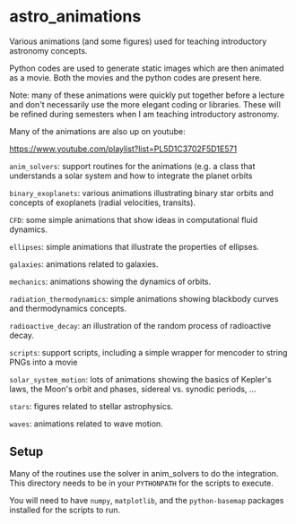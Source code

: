astro_animations
================

Various animations (and some figures) used for teaching introductory
astronomy concepts.  

Python codes are used to generate static images which are then
animated as a movie.  Both the movies and the python codes are present
here.

Note: many of these animations were quickly put together before a
lecture and don't necessarily use the more elegant coding or
libraries.  These will be refined during semesters when I am teaching
introductory astronomy.

Many of the animations are also up on youtube:

https://www.youtube.com/playlist?list=PL5D1C3702F5D1E571

`anim_solvers`: support routines for the animations (e.g. a class
that understands a solar system and how to integrate the planet
orbits

`binary_exoplanets`: various animations illustrating binary star
orbits and concepts of exoplanets (radial velocities, transits).

`CFD`: some simple animations that show ideas in computational fluid
dynamics.

`ellipses`: simple animations that illustrate the properties of 
ellipses.

`galaxies`: animations related to galaxies.

`mechanics`: animations showing the dynamics of orbits.

`radiation_thermodynamics`: simple animations showing blackbody
curves and thermodynamics concepts.

`radioactive_decay`: an illustration of the random process of
radioactive decay.

`scripts`: support scripts, including a simple wrapper for mencoder to
string PNGs into a movie

`solar_system_motion`: lots of animations showing the basics of 
Kepler's laws, the Moon's orbit and phases, sidereal vs. synodic
periods, ...

`stars`: figures related to stellar astrophysics.

`waves`: animations related to wave motion.


## Setup

Many of the routines use the solver in anim_solvers to do the
integration.  This directory needs to be in your `PYTHONPATH` for the
scripts to execute.

You will need to have `numpy`, `matplotlib`, and the `python-basemap`
packages installed for the scripts to run.
